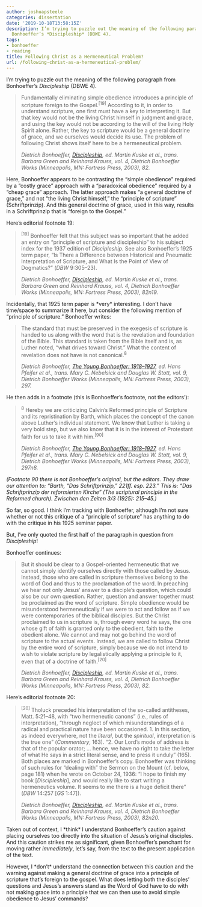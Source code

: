 ```yaml
---
author: joshuapsteele
categories: dissertation
date: '2019-10-18T13:58:15Z'
description: I’m trying to puzzle out the meaning of the following paragraph from
  Bonhoeffer’s *Discipleship* (DBWE 4).
tags:
- bonhoeffer
- reading
title: Following Christ as a Hermeneutical Problem?
url: /following-christ-as-a-hermeneutical-problem/
---
```


I’m trying to puzzle out the meaning of the following paragraph from Bonhoeffer’s *Discipleship* (DBWE 4).

> Fundamentally eliminating simple obedience introduces a principle of scripture foreign to the Gospel.<sup>\[19\]</sup> According to it, in order to understand scripture, one first must have a key to interpreting it. But that key would not be the living Christ himself in judgment and grace, and using the key would not be according to the will of the living Holy Spirit alone. Rather, the key to scripture would be a general doctrine of grace, and we ourselves would decide its use. The problem of following Christ shows itself here to be a hermeneutical problem.
> 
> <cite> Dietrich Bonhoeffer, [*Discipleship*](https://ref.ly/logosres/dbw04?ref=DBW.DBW+4:74&off=794&ctx=r+those+who+follow.%0a~Fundamentally+elimin), ed. Martin Kuske et al., trans. Barbara Green and Reinhard Krauss, vol. 4, Dietrich Bonhoeffer Works (Minneapolis, MN: Fortress Press, 2003), 82.</cite>

Here, Bonhoeffer appears to be contrasting the “simple obedience” required by a “costly grace” approach with a “paradoxical obedience” required by a “cheap grace” approach. The latter approach makes “a general doctrine of grace,” and not “the living Christ himself,” the “principle of scripture” (Schriftprinzip). And this general doctrine of grace, used in this way, results in a Schriftprinzip that is “foreign to the Gospel.”

Here’s editorial footnote 19:

> <sup>\[19\]</sup> Bonhoeffer felt that this subject was so important that he added an entry on “principle of scripture and discipleship” to his subject index for the 1937 edition of *Discipleship*. See also Bonhoeffer’s 1925 term paper, “Is There a Difference between Historical and Pneumatic Interpretation of Scripture, and What Is the Point of View of Dogmatics?” (*DBW* 9:305–23).
> 
> <cite> Dietrich Bonhoeffer, [*Discipleship*](https://ref.ly/logosres/dbw04?ref=DBW.DBW+4:74&off=794&ctx=r+those+who+follow.%0a~Fundamentally+elimin), ed. Martin Kuske et al., trans. Barbara Green and Reinhard Krauss, vol. 4, Dietrich Bonhoeffer Works (Minneapolis, MN: Fortress Press, 2003), 82n19.</cite>

Incidentally, that 1925 term paper is \*very\* interesting. I don’t have time/space to summarize it here, but consider the following mention of “principle of scripture.” Bonhoeffer writes:

> The standard that must be preserved in the exegesis of scripture is handed to us along with the word that is the revelation and foundation of the Bible. This standard is taken from the Bible itself and is, as Luther noted, “what drives toward Christ.” What the content of revelation does not have is not canonical.<sup>8</sup>
> 
> <cite> Dietrich Bonhoeffer, [*The Young Bonhoeffer: 1918–1927*](https://ref.ly/logosres/dbw09?ref=DBW.DBW+9:320&off=1827&ctx=stle+Paul+himself.7%0a~The+standard+that+mu), ed. Hans Pfeifer et al., trans. Mary C. Nebelsick and Douglas W. Stott, vol. 9, Dietrich Bonhoeffer Works (Minneapolis, MN: Fortress Press, 2003), 297.</cite>

He then adds in a footnote (this is Bonhoeffer’s footnote, not the editors’):

> <sup>8</sup> Hereby we are criticizing Calvin’s Reformed principle of Scripture and its repristination by Barth, which places the concept of the canon above Luther’s individual statement. We know that Luther is taking a very bold step, but we also know that it is in the interest of Protestant faith for us to take it with him.<sup>\[90\]</sup>
> 
> <cite> Dietrich Bonhoeffer, [*The Young Bonhoeffer: 1918–1927*](https://ref.ly/logosres/dbw09?ref=DBW.DBW+9:320&off=1827&ctx=stle+Paul+himself.7%0a~The+standard+that+mu), ed. Hans Pfeifer et al., trans. Mary C. Nebelsick and Douglas W. Stott, vol. 9, Dietrich Bonhoeffer Works (Minneapolis, MN: Fortress Press, 2003), 297n8.</cite>

*(Footnote 90 there is not Bonhoeffer’s original, but the editors. They draw our attention to: “Barth, “Das Schriftprinzip,” 221ff. esp. 223.” This is: “Das Schriftprinzip der reformierten Kirche” (The scriptural principle in the Reformed church). Zwischen den Zeiten 3/3 (1925): 215–45.)*

So far, so good. I think I’m tracking with Bonhoeffer, although I’m not sure whether or not this critique of a “principle of scripture” has anything to do with the critique in his 1925 seminar paper.

But, I’ve only quoted the first half of the paragraph in question from *Discipleship*!

Bonhoeffer continues:

> But it should be clear to a Gospel-oriented hermeneutic that we cannot simply identify ourselves directly with those called by Jesus. Instead, those who are called in scripture themselves belong to the word of God and thus to the proclamation of the word. In preaching we hear not only Jesus’ answer to a disciple’s question, which could also be our own question. Rather, question and answer together must be proclaimed as the word of scripture. Simple obedience would be misunderstood hermeneutically if we were to act and follow as if we were contemporaries of the biblical disciples. But the Christ proclaimed to us in scripture is, through every word he says, the one whose gift of faith is granted only to the obedient, faith to the obedient alone. We cannot and may not go behind the word of scripture to the actual events. Instead, we are called to follow Christ by the entire word of scripture, simply because we do not intend to wish to violate scripture by legalistically applying a principle to it, even that of a doctrine of faith.<sup>\[20\]</sup>
> 
> <cite> Dietrich Bonhoeffer, [*Discipleship*](https://ref.ly/logosres/dbw04?ref=DBW.DBW+4:74&off=794&ctx=r+those+who+follow.%0a~Fundamentally+elimin), ed. Martin Kuske et al., trans. Barbara Green and Reinhard Krauss, vol. 4, Dietrich Bonhoeffer Works (Minneapolis, MN: Fortress Press, 2003), 82.</cite>

Here’s editorial footnote 20:

> <sup>\[20\]</sup> Tholuck preceded his interpretation of the so-called antitheses, Matt. 5:21–48, with “two hermeneutic canons” (i.e., rules of interpretation), “through neglect of which misunderstandings of a radical and practical nature have been occasioned. 1. In this section, as indeed everywhere, not the *literal*, but the *spiritual*, interpretation is the true one” (*Commentary*, 163). “2. Our Lord’s mode of address is that of the popular orator; … hence, we have no right to take the letter of what He says in a strict literal sense, and to press it unduly” (165). Both places are marked in Bonhoeffer’s copy. Bonhoeffer was thinking of such rules for “dealing with” the Sermon on the Mount (cf. below, page 181) when he wrote on October 24, 1936: “I hope to finish my book \[*Discipleship*\], and would really like to start writing a hermeneutics volume. It seems to me there is a huge deficit there” (*DBW* 14:257 \[*GS* 1:47\]).
> 
> <cite> Dietrich Bonhoeffer, [*Discipleship*](https://ref.ly/logosres/dbw04?ref=DBW.DBW+4:74&off=794&ctx=r+those+who+follow.%0a~Fundamentally+elimin), ed. Martin Kuske et al., trans. Barbara Green and Reinhard Krauss, vol. 4, Dietrich Bonhoeffer Works (Minneapolis, MN: Fortress Press, 2003), 82n20.</cite>

Taken out of context, I \*think\* I understand Bonhoeffer’s caution against placing ourselves too directly into the situation of Jesus’s original disciples. And this caution strikes me as significant, given Bonhoeffer’s penchant for moving rather *immediately*, let’s say, from the text to the present application of the text.

However, I \*don’t\* understand the connection between this caution and the warning against making a general doctrine of grace into a principle of scripture that’s foreign to the gospel. What does letting both the disciples’ questions and Jesus’s answers stand as the Word of God have to do with not making grace into a principle that we can then use to avoid simple obedience to Jesus’ commands?